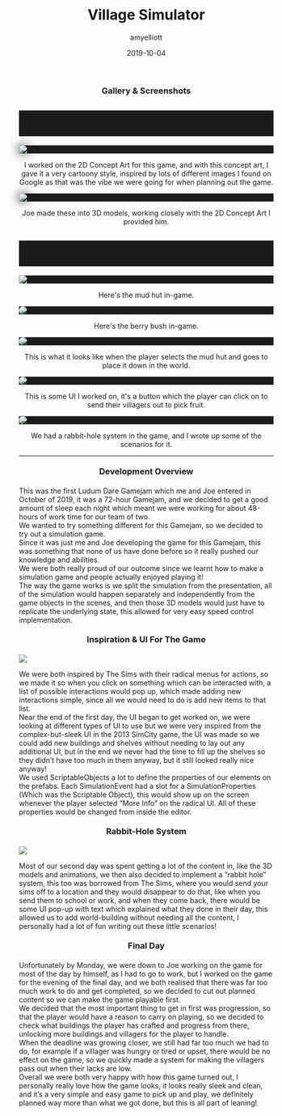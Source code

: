 ﻿---
layout: game
title:  "Village Simulator"
type: "Game Development Blog"
color: "background-color: seagreen"
summary: "Village Simulator is a.. well you guessed it, it's a village simulator! This was designed around the theme 'Start with nothing' <small>(Ludum Dare 45)</small>"
author: amyelliott
date: '2019-10-04'
category: ['game-development', 'game-jam', 'unity']
thumbnail: https://am3pap005files.storage.live.com/y4mp-VRwU39jTvnSuAwTCNwsvjx-BOKq3rQJzqsHnR1HtcmKFmOqEBqEI3XTRgZ_3GBOSWCZi0B00Xjg86MnXEmkL2tb8LBgIXfEp-3ttDeuId7iiLLzc-Z5ZeaKIEmEtYireKNKPJG3oJISTb9hclRQ9rpENChneUCgY00wxiUgXErLexcZDYl_5t3cHt_d30P?width=1920&height=1634&cropmode=none
keywords: villagesim, village, sim, indie
permalink: /games/village-simulator/
usemathjax: true
genre: ['Simulator', 'City Builder']
browser_playable: true
hidden: true
heading: "Maintain and take care of a village."
icon: https://am3pap005files.storage.live.com/y4mp-VRwU39jTvnSuAwTCNwsvjx-BOKq3rQJzqsHnR1HtcmKFmOqEBqEI3XTRgZ_3GBOSWCZi0B00Xjg86MnXEmkL2tb8LBgIXfEp-3ttDeuId7iiLLzc-Z5ZeaKIEmEtYireKNKPJG3oJISTb9hclRQ9rpENChneUCgY00wxiUgXErLexcZDYl_5t3cHt_d30P?width=1920&height=1634&cropmode=none
showreel: 
itch: https://horsehead.itch.io/village-simulation-game
isgameembed: true
gameembed: https://itch.io/embed-upload/3491873
status: "Done"
projecttype: "Game Jam"
duration: "72 Hours"
tools: ['Unity', 'Photoshop']
roles: ['Programming', 'Design', 'UI']
credits: ['Amy Elliott', 'Joe Shanahan']
---
<!--- ------------------------------------ -->
<!--- Gallery and screenshots for the game -->
<!--- ------------------------------------ -->
<h3 style="text-align:center; margin-top: 20px; margin-bottom: 20px">Gallery & Screenshots</h3>
<div class="panel-heading active" role="tab" id="headingOne">
    <h2 class="panel-title" style="word-wrap: normal; padding: 15px; background-color: #1b1b1b">
    <a role="button" data-toggle="collapse" data-parent="#accordion" href="#collapseConceptTo3D" aria-expanded="true" aria-controls="collapseConceptTo3D" style="font-size: 18px; padding: 0px !important">
        Concept Art to 3D Models
    </a>
    </h2>                                
</div>
<div id="collapseConceptTo3D" class="panel-collapse collapse" role="tabpanel" aria-labelledby="headingOne">
    <div class="panel-body">
        <div class = "widcard" style="background-color: #1c1c1e; margin-bottom: 0px !important">
            <img src="/assets/img/posts/VillageSim/1.png" style="max-width: -webkit-fill-available; box-shadow: 0px 0px 20px #202022;">
        </div>
        <p style="text-align: center">I worked on the 2D Concept Art for this game, and with this concept art, I gave it a very cartoony style, inspired by lots of different images I found on Google as that was the vibe we were going for when planning out the game.</p>
        <div class = "widcard" style="background-color: #1c1c1e; margin-bottom: 0px !important">
            <img src="/assets/img/posts/VillageSim/0.png" style="max-width: -webkit-fill-available; box-shadow: 0px 0px 20px #202022;">
        </div>
        <p style="text-align: center">Joe made these into 3D models, working closely with the 2D Concept Art I provided him.</p>
    </div>
</div>
<div class="panel-heading active" role="tab" id="headingTwo">
    <h2 class="panel-title" style="word-wrap: normal; padding: 15px; background-color: #1b1b1b">
    <a role="button" data-toggle="collapse" data-parent="#accordion" href="#collapseGameplayScreenshot" aria-expanded="true" aria-controls="collapseGameplayScreenshot" style="font-size: 18px; padding: 0px !important">
        Gameplay Screenshots
    </a>
    </h2>                                
</div>
<div id="collapseGameplayScreenshot" class="panel-collapse collapse" role="tabpanel" aria-labelledby="headingTwo">
    <div class="panel-body">
        <div class = "widcard" style="background-color: #1c1c1e; margin-bottom: 0px !important">
            <img src="/assets/img/posts/VillageSim/2.png" style="max-width: -webkit-fill-available;">
        </div>
        <p style="text-align: center">Here's the mud hut in-game.</p>
        <div class = "widcard" style="background-color: #1c1c1e; margin-bottom: 0px !important">
            <img src="/assets/img/posts/VillageSim/6.png" style="max-width: -webkit-fill-available; border-radius: 25px;">
        </div>
        <p style="text-align: center">Here's the berry bush in-game.</p>        
        <div class = "widcard" style="background-color: #1c1c1e; margin-bottom: 0px !important">
            <img src="/assets/img/posts/VillageSim/3.png" style="max-width: -webkit-fill-available; border-radius: 25px;">
        </div>
        <p style="text-align: center">This is what it looks like when the player selects the mud hut and goes to place it down in the world.</p>
        <div class = "widcard" style="background-color: #1c1c1e; margin-bottom: 0px !important">
            <img src="/assets/img/posts/VillageSim/9.png" style="max-width: -webkit-fill-available; border-radius: 25px;">
        </div>
        <p style="text-align: center">This is some UI I worked on, it's a button which the player can click on to send their villagers out to pick fruit.</p>
        <div class = "widcard" style="background-color: #1c1c1e; margin-bottom: 0px !important">
            <img src="/assets/img/posts/VillageSim/4.png" style="max-width: -webkit-fill-available; border-radius: 25px;">
        </div>
        <p style="text-align: center">We had a rabbit-hole system in the game, and I wrote up some of the scenarios for it.</p>
    </div>
</div>

<hr>
<!--- ------------------------------------------------------- -->
<!--- Development overviews for the game, to give an insight. -->
<!--- ------------------------------------------------------- -->
<h3 style="text-align:center; margin-top: 20px; margin-bottom: 20px">Development Overview</h3>
<p>This was the first Ludum Dare Gamejam which me and Joe entered in October of 2019, it was a 72-hour Gamejam, and we decided to get a good amount of sleep each night which meant we were working for about 48-hours of work time for our team of two. <br /> We wanted to try something different for this Gamejam, so we decided to try out a simulation game. <br /> Since it was just me and Joe developing the game for this Gamejam, this was something that none of us have done before so it really pushed our knowledge and abilities.  <br /> We were both really proud of our outcome since we learnt how to make a simulation game and people actually enjoyed playing it! <br /> The way the game works is we split the simulation from the presentation, all of the simulation would happen separately and independently from the game objects in the scenes, and then those 3D models would just have to replicate the underlying state, this allowed for very easy speed control implementation.</p>

<h3 style="text-align:center; margin-top: 20px; margin-bottom: 20px">Inspiration & UI For The Game</h3>
<img class="image-heading" src="/assets/img/posts/VillageSim/uiinspo.png">
<p>We were both inspired by The Sims with their radical menus for actions, so we made it so when you click on something which can be interacted with, a list of possible interactions would pop up, which made adding new interactions simple, since all we would need to do is add new items to that list.<br />
Near the end of the first day, the UI began to get worked on, we were looking at different types of UI to use but we were very inspired from the complex-but-sleek UI in the 2013 SimCity game, the UI was made so we could add new buildings and shelves without needing to lay out any additional UI, but in the end we never had the time to fill up the shelves so they didn’t have too much in them anyway, but it still looked really nice anyway!<br />
We used ScriptableObjects a lot to define the properties of our elements on the prefabs.
Each SimulationEvent had a slot for a SimulationProperties (Which was the Scriptable Object), this would show up on the screen whenever the player selected “More Info” on the radical UI. All of these properties would be changed from inside the editor.</p>

<h3 style="text-align:center; margin-top: 20px; margin-bottom: 20px">Rabbit-Hole System</h3>
<img class="image-heading" src="/assets/img/posts/VillageSim/rabbithole.png">
<p>Most of our second day was spent getting a lot of the content in, like the 3D models and animations, we then also decided to implement a “rabbit hole” system, this too was borrowed from The Sims, where you would send your sims off to a location and they would disappear to do that, like when you send them to school or work, and when they come back, there would be some UI pop-up with text which explained what they done in their day, this allowed us to add world-building without needing all the content, I personally had a lot of fun writing out these little scenarios!</p>

<h3 style="text-align:center; margin-top: 20px; margin-bottom: 20px">Final Day</h3>
<p>Unfortunately by Monday, we were down to Joe working on the game for most of the day by himself, as I had to go to work, but I worked on the game for the evening of the final day, and we both realised that there was far too much work to do and get completed, so we decided to cut out planned content so we can make the game playable first. <br />
We decided that the most important thing to get in first was progression, so that the player would have a reason to carry on playing, so we decided to check what buildings the player has crafted and progress from there, unlocking more buildings and villagers for the player to handle. <br />
When the deadline was growing closer, we still had far too much we had to do, for example if a villager was hungry or tired or upset, there would be no effect on the game, so we quickly made a system for making the villagers pass out when their lacks are low. <br />
Overall we were both very happy with how this game turned out, I personally really love how the game looks, it looks really sleek and clean, and it’s a very simple and easy game to pick up and play, we definitely planned way more than what we got done, but this is all part of leaning!</p>